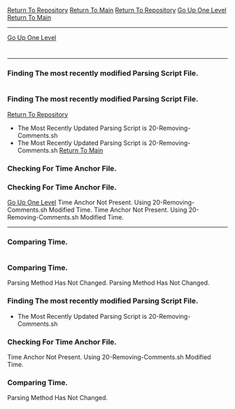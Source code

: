 [Return To Repository](https://github.com/DigitalWarrior/piholeparser/)
[Return To Main](https://github.com/DigitalWarrior/piholeparser/blob/master/RecentRunLogs/Mainlog.md)
[Return To Repository](https://github.com/DigitalWarrior/piholeparser/)
[Go Up One Level](https://github.com/DigitalWarrior/piholeparser/blob/master/RecentRunLogs/TopLevelScripts/10-Running-Initial-Tasks.md)
[Return To Main](https://github.com/DigitalWarrior/piholeparser/blob/master/RecentRunLogs/Mainlog.md)
____________________________________
[Go Up One Level](https://github.com/DigitalWarrior/piholeparser/blob/master/RecentRunLogs/TopLevelScripts/10-Running-Initial-Tasks.md)
# 
____________________________________
### Finding The most recently modified Parsing Script File.
# 
### Finding The most recently modified Parsing Script File.
[Return To Repository](https://github.com/DigitalWarrior/piholeparser/)
* The Most Recently Updated Parsing Script is 20-Removing-Comments.sh
* The Most Recently Updated Parsing Script is 20-Removing-Comments.sh
[Return To Main](https://github.com/DigitalWarrior/piholeparser/blob/master/RecentRunLogs/Mainlog.md)
### Checking For Time Anchor File.
### Checking For Time Anchor File.
[Go Up One Level](https://github.com/DigitalWarrior/piholeparser/blob/master/RecentRunLogs/TopLevelScripts/10-Running-Initial-Tasks.md)
Time Anchor Not Present. Using 20-Removing-Comments.sh Modified Time.
Time Anchor Not Present. Using 20-Removing-Comments.sh Modified Time.
____________________________________
### Comparing Time.
# 
### Comparing Time.
Parsing Method Has Not Changed.
Parsing Method Has Not Changed.
### Finding The most recently modified Parsing Script File.
* The Most Recently Updated Parsing Script is 20-Removing-Comments.sh
### Checking For Time Anchor File.
Time Anchor Not Present. Using 20-Removing-Comments.sh Modified Time.
### Comparing Time.
Parsing Method Has Not Changed.
